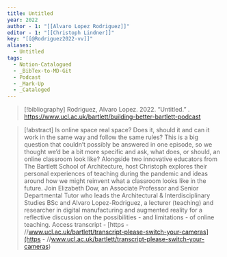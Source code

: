 ```yaml
---
title: Untitled
year: 2022
author - 1: "[[Alvaro Lopez Rodriguez]]"
editor - 1: "[[Christoph Lindner]]"
key: "[[@Rodriguez2022-vv]]"
aliases:
  - Untitled
tags:
  - Notion-Catalogued
  - _BibTex-to-MD-Git
  - Podcast
  - _Mark-Up
  - _Cataloged
---
```


> [!bibliography]
> Rodriguez, Alvaro Lopez. 2022. “Untitled.” . https://www.ucl.ac.uk/bartlett/building-better-bartlett-podcast

> [!abstract]
> Is online space real space? Does it, should it and can it work in the same way and follow the same rules? This is a big question that couldn’t possibly be answered in one episode, so we thought we’d be a bit more specific and ask, what does, or should, an online classroom look like? Alongside two innovative educators from The Bartlett School of Architecture, host Christoph explores their personal experiences of teaching during the pandemic and ideas around how we might reinvent what a classroom looks like in the future. Join Elizabeth Dow, an Associate Professor and Senior Departmental Tutor who leads the Architectural & Interdisciplinary Studies BSc and Alvaro Lopez-Rodriguez, a lecturer (teaching) and researcher in digital manufacturing and augmented reality for a reflective discussion on the possibilities - and limitations - of online teaching. Access transcript -  [https - //www.ucl.ac.uk/bartlett/transcript-please-switch-your-cameras](https - //www.ucl.ac.uk/bartlett/transcript-please-switch-your-cameras)